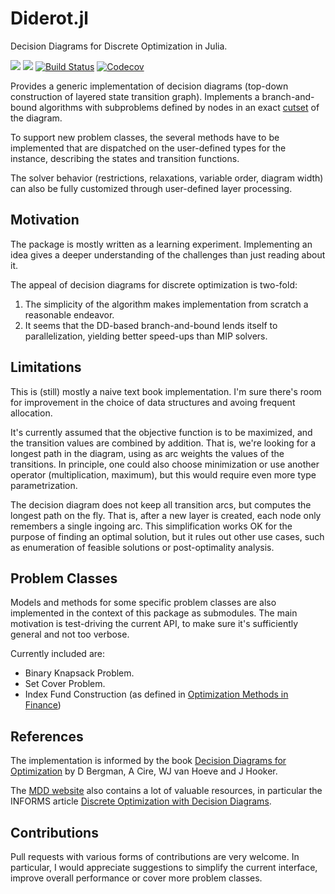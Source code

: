 # Diderot.jl

Decision Diagrams for Discrete Optimization in Julia.

[![](https://img.shields.io/badge/docs-stable-blue.svg)](https://rschwarz.github.io/Diderot.jl/stable)
[![](https://img.shields.io/badge/docs-dev-blue.svg)](https://rschwarz.github.io/Diderot.jl/dev)
[![Build Status](https://travis-ci.com/rschwarz/Diderot.jl.svg?branch=master)](https://travis-ci.com/rschwarz/Diderot.jl)
[![Codecov](https://codecov.io/gh/rschwarz/Diderot.jl/branch/master/graph/badge.svg)](https://codecov.io/gh/rschwarz/Diderot.jl)

Provides a generic implementation of decision diagrams (top-down construction
of layered state transition graph). Implements a branch-and-bound algorithms
with subproblems defined by nodes in an exact
[cutset](https://en.wikipedia.org/wiki/Cut_%28graph_theory%29) of the diagram.

To support new problem classes, the several methods have to be implemented that
are dispatched on the user-defined types for the instance, describing the states
and transition functions.

The solver behavior (restrictions, relaxations, variable order, diagram width)
can also be fully customized through user-defined layer processing.

## Motivation

The package is mostly written as a learning experiment. Implementing an idea
gives a deeper understanding of the challenges than just reading about it.

The appeal of decision diagrams for discrete optimization is two-fold:

1. The simplicity of the algorithm makes implementation from scratch a
   reasonable endeavor.
2. It seems that the DD-based branch-and-bound lends itself to parallelization,
   yielding better speed-ups than MIP solvers.

## Limitations

This is (still) mostly a naive text book implementation. I'm sure there's room
for improvement in the choice of data structures and avoing frequent allocation.

It's currently assumed that the objective function is to be maximized, and the
transition values are combined by addition. That is, we're looking for a longest
path in the diagram, using as arc weights the values of the transitions. In
principle, one could also choose minimization or use another operator
(multiplication, maximum), but this would require even more type
parametrization.

The decision diagram does not keep all transition arcs, but computes the longest
path on the fly. That is, after a new layer is created, each node only remembers
a single ingoing arc. This simplification works OK for the purpose of finding an
optimal solution, but it rules out other use cases, such as enumeration of
feasible solutions or post-optimality analysis.

## Problem Classes

Models and methods for some specific problem classes are also implemented in the
context of this package as submodules. The main motivation is test-driving the
current API, to make sure it's sufficiently general and not too verbose.

Currently included are:
- Binary Knapsack Problem.
- Set Cover Problem.
- Index Fund Construction (as defined in [Optimization Methods in Finance](https://doi.org/10.1017/9781107297340))

## References

The implementation is informed by the book
[Decision Diagrams for Optimization](https://www.springer.com/us/book/9783319428475)
by D Bergman, A Cire, WJ van Hoeve and J Hooker.

The [MDD website](http://www.andrew.cmu.edu/user/vanhoeve/mdd/) also contains a
lot of valuable resources, in particular the INFORMS article
[Discrete Optimization with Decision Diagrams](http://www.andrew.cmu.edu/user/vanhoeve/papers/discrete_opt_with_DDs.pdf).

## Contributions

Pull requests with various forms of contributions are very welcome. In
particular, I would appreciate suggestions to simplify the current interface,
improve overall performance or cover more problem classes.
